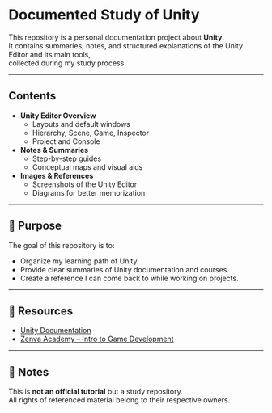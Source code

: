 # Documented Study of Unity

This repository is a personal documentation project about **Unity**.  
It contains summaries, notes, and structured explanations of the Unity Editor and its main tools,  
collected during my study process.

---

## Contents

- **Unity Editor Overview**
  - Layouts and default windows
  - Hierarchy, Scene, Game, Inspector
  - Project and Console
- **Notes & Summaries**
  - Step-by-step guides
  - Conceptual maps and visual aids
- **Images & References**
  - Screenshots of the Unity Editor
  - Diagrams for better memorization

---

## 🎯 Purpose

The goal of this repository is to:
- Organize my learning path of Unity.
- Provide clear summaries of Unity documentation and courses.
- Create a reference I can come back to while working on projects.

---

## 🔗 Resources

- [Unity Documentation](https://docs.unity3d.com/Manual/index.html)  
- [Zenva Academy – Intro to Game Development](https://academy.zenva.com)

---

## 📌 Notes

This is **not an official tutorial** but a study repository.  
All rights of referenced material belong to their respective owners.  
